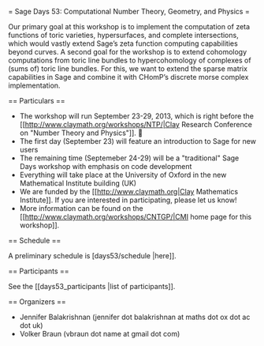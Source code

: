= Sage Days 53: Computational Number Theory, Geometry, and Physics =


Our primary goal at this workshop is to implement the computation of zeta functions of toric varieties, hypersurfaces, and complete intersections, which would vastly extend Sage’s zeta function computing capabilities beyond curves. 
A second goal for the workshop is to extend cohomology computations from toric line bundles to hypercohomology of complexes of (sums of) toric line bundles. For this, we want to extend the sparse matrix capabilities in Sage and combine it with CHomP’s discrete morse complex implementation.

== Particulars ==

  * The workshop will run September 23-29, 2013, which is right before the [[http://www.claymath.org/workshops/NTP/|Clay Research Conference on "Number Theory and Physics"]]. 
  * The first day (September 23) will feature an introduction to Sage for new users
  * The remaining time (Septemeber 24-29) will be a "traditional" Sage Days workshop with emphasis on code development
  * Everything will take place at the University of Oxford in the new Mathematical Institute building (UK)
  * We are funded by the [[http://www.claymath.org|Clay Mathematics Institute]]. If you are interested in participating, please let us know! 
  * More information can be found on the [[http://www.claymath.org/workshops/CNTGP/|CMI home page for this workshop]].

== Schedule ==

A preliminary schedule is [days53/schedule |here]].

== Participants ==

See the [[days53_participants |list of participants]].


== Organizers ==

  * Jennifer Balakrishnan (jennifer dot balakrishnan at maths dot ox dot ac dot uk)
  * Volker Braun (vbraun dot name at gmail dot com)

